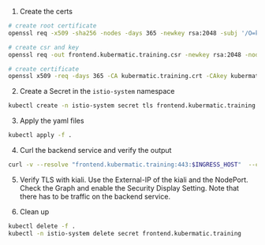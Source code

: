 1. Create the certs
```bash
# create root certificate
openssl req -x509 -sha256 -nodes -days 365 -newkey rsa:2048 -subj '/O=kubermatic training/CN=kubermatic.training' -keyout kubermatic.training.key -out kubermatic.training.crt

# create csr and key
openssl req -out frontend.kubermatic.training.csr -newkey rsa:2048 -nodes -keyout frontend.kubermatic.training.key -subj "/CN=frontend.kubermatic.training/O=kubermatic training"

# create certificate
openssl x509 -req -days 365 -CA kubermatic.training.crt -CAkey kubermatic.training.key -set_serial 0 -in frontend.kubermatic.training.csr -out frontend.kubermatic.training.crt
```

2. Create a Secret in the `istio-system` namespace
```bash
kubectl create -n istio-system secret tls frontend.kubermatic.training --key=frontend.kubermatic.training.key --cert=frontend.kubermatic.training.crt
```

3. Apply the yaml files
```bash
kubectl apply -f .
```

4. Curl the backend service and verify the output
```bash
curl -v --resolve "frontend.kubermatic.training:443:$INGRESS_HOST"  --cacert kubermatic.training.crt "https://frontend.kubermatic.training:443/"
```

5. Verify TLS with kiali. Use the External-IP of the kiali and the NodePort. Check the Graph and enable the Security Display Setting. Note that there has to be traffic on the backend service.

6. Clean up
```bash
kubectl delete -f .
kubectl -n istio-system delete secret frontend.kubermatic.training
```
